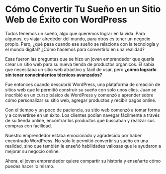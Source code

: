 # Cómo Convertir Tu Sueño en un Sitio Web de Éxito con WordPress

Todos tenemos un sueño, algo que queremos lograr en la vida. Para algunos, es viajar alrededor del mundo, para otros es tener un negocio propio. Pero, ¿qué pasa cuando ese sueño se relaciona con la tecnología y el mundo digital? ¿Cómo hacemos para convertirlo en una realidad?

Esas fueron las preguntas que se hizo un joven emprendedor que quería crear un sitio web para su nueva tienda de productos orgánicos. Él sabía que necesitaba un sitio web atractivo y fácil de usar, pero **¿cómo lograrlo sin tener conocimientos técnicos avanzados?**

Fue entonces cuando descubrió WordPress, una plataforma de creación de sitios web que le permitió construir su sueño con solo unos clics. Juan se inscribió en un curso básico de WordPress y comenzó a aprender sobre cómo personalizar su sitio web, agregar productos y recibir pagos online.

Con el tiempo y un poco de paciencia, su sitio web comenzó a tomar forma y a convertirse en un éxito. Los clientes podían navegar fácilmente a través de su tienda online, encontrar los productos que buscaban y realizar sus compras con facilidad.

Nuestro emprendedor estaba emocionado y agradecido por haber encontrado WordPress. No solo le permitió convertir su sueño en una realidad, sino que también le enseñó habilidades valiosas que le ayudaron a mejorar su negocio online.

Ahora, el joven emprendedor quiere compartir su historia y enseñarte cómo puedes hacer lo mismo.